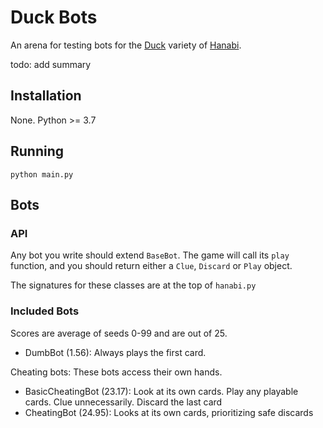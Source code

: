 # Duck Bots

An arena for testing bots for the [Duck](https://github.com/Hanabi-Live/hanabi-live/blob/main/docs/VARIANTS.md#duck) variety of [Hanabi](https://hanab.live/lobby). 

todo: add summary

## Installation

None. Python >= 3.7

## Running

```
python main.py
```

## Bots

### API

Any bot you write should extend `BaseBot`. The game will call its `play` function, and you should return either a `Clue`, `Discard` or `Play` object.

The signatures for these classes are at the top of `hanabi.py`

### Included Bots

Scores are average of seeds 0-99 and are out of 25.

- DumbBot (1.56): Always plays the first card.

Cheating bots: These bots access their own hands.

- BasicCheatingBot (23.17): Look at its own cards. Play any playable cards. Clue unnecessarily. Discard the last card
- CheatingBot (24.95): Looks at its own cards, prioritizing safe discards
